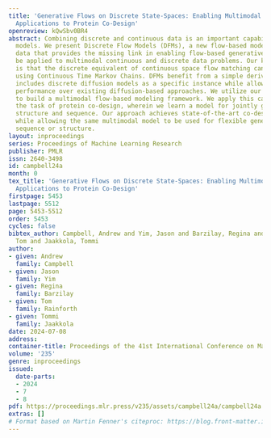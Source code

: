 ```yaml
---
title: 'Generative Flows on Discrete State-Spaces: Enabling Multimodal Flows with
  Applications to Protein Co-Design'
openreview: kQwSbv0BR4
abstract: Combining discrete and continuous data is an important capability for generative
  models. We present Discrete Flow Models (DFMs), a new flow-based model of discrete
  data that provides the missing link in enabling flow-based generative models to
  be applied to multimodal continuous and discrete data problems. Our key insight
  is that the discrete equivalent of continuous space flow matching can be realized
  using Continuous Time Markov Chains. DFMs benefit from a simple derivation that
  includes discrete diffusion models as a specific instance while allowing improved
  performance over existing diffusion-based approaches. We utilize our DFMs method
  to build a multimodal flow-based modeling framework. We apply this capability to
  the task of protein co-design, wherein we learn a model for jointly generating protein
  structure and sequence. Our approach achieves state-of-the-art co-design performance
  while allowing the same multimodal model to be used for flexible generation of the
  sequence or structure.
layout: inproceedings
series: Proceedings of Machine Learning Research
publisher: PMLR
issn: 2640-3498
id: campbell24a
month: 0
tex_title: 'Generative Flows on Discrete State-Spaces: Enabling Multimodal Flows with
  Applications to Protein Co-Design'
firstpage: 5453
lastpage: 5512
page: 5453-5512
order: 5453
cycles: false
bibtex_author: Campbell, Andrew and Yim, Jason and Barzilay, Regina and Rainforth,
  Tom and Jaakkola, Tommi
author:
- given: Andrew
  family: Campbell
- given: Jason
  family: Yim
- given: Regina
  family: Barzilay
- given: Tom
  family: Rainforth
- given: Tommi
  family: Jaakkola
date: 2024-07-08
address:
container-title: Proceedings of the 41st International Conference on Machine Learning
volume: '235'
genre: inproceedings
issued:
  date-parts:
  - 2024
  - 7
  - 8
pdf: https://proceedings.mlr.press/v235/assets/campbell24a/campbell24a.pdf
extras: []
# Format based on Martin Fenner's citeproc: https://blog.front-matter.io/posts/citeproc-yaml-for-bibliographies/
---
```

